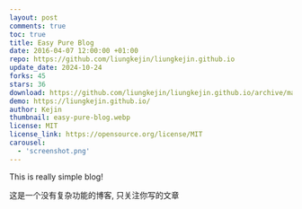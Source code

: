 ```yaml
---
layout: post
comments: true
toc: true
title: Easy Pure Blog
date: 2016-04-07 12:00:00 +01:00
repo: https://github.com/liungkejin/liungkejin.github.io
update_date: 2024-10-24
forks: 45
stars: 36
download: https://github.com/liungkejin/liungkejin.github.io/archive/master.zip
demo: https://liungkejin.github.io/
author: Kejin
thumbnail: easy-pure-blog.webp
license: MIT
license_link: https://opensource.org/license/MIT
carousel:
  - 'screenshot.png'
---
```


This is really simple blog!

这是一个没有复杂功能的博客, 只关注你写的文章
